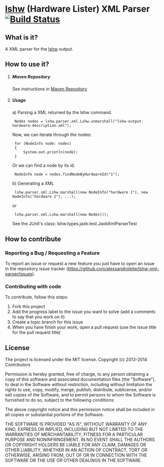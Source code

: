 [lshw][lshw] (Hardware Lister) XML Parser [![Build Status](https://travis-ci.org/alessandroleite/lshw-xml-parser.png?branch=master)](https://travis-ci.org/alessandroleite/lshw-xml-parser)
===================

What is it?
------------

A XML parser for the [lshw][lshw] output.

How to use it?
------------

1. ##### Maven Repository

	See instructions in [Maven Repository](https://github.com/alessandroleite/maven-repository)


2. ##### Usage


	a) Parsing a XML returned by the lshw command.


		Nodes nodes = lshw.parser.xml.Lshw.unmarshall("lshw-output-hardware-description.xml");
	
	Now, we can iterate through the nodes:
	
		for (NodeInfo node: nodes)
		{ 
			System.out.println(node);
		}

	Or we can find a node by its id.

		NodeInfo node = nodes.findNodeByHardwareId("1");

	b) Generating a XML

   		lshw.parser.xml.Lshw.marshall(new NodeInfo("hardware 1"), new NodeInfo("hardware 2"), ...);
   		

	or
	
		lshw.parser.xml.Lshw.marshall(new Nodes());
		

	See the JUnit's class: lshw.types.jaxb.test.JaxbXmlParserTest
	

How to contribute
--------------

### Reporting a Bug / Requesting a Feature

To report an issue or request a new feature you just have to open an issue in the repository issue tracker (<https://github.com/alessandroleite/lshw-xml-parser/issues>).

### Contributing with code

To contribute, follow this steps:

 1. Fork this project
 2. Add the progress label to the issue you want to solve (add a comments to say that you work on it)
 3. Create a topic branch for this issue
 4. When you have finish your work, open a pull request (use the issue title for the pull request title)

## License 

The project is licensed under the MIT license. 
Copyright (c) 2013-2014 Contributors

Permission is hereby granted, free of charge, to any person obtaining
a copy of this software and associated documentation files (the
"Software"), to deal in the Software without restriction, including
without limitation the rights to use, copy, modify, merge, publish,
distribute, sublicense, and/or sell copies of the Software, and to
permit persons to whom the Software is furnished to do so, subject to
the following conditions:

The above copyright notice and this permission notice shall be
included in all copies or substantial portions of the Software.

THE SOFTWARE IS PROVIDED "AS IS", WITHOUT WARRANTY OF ANY KIND,
EXPRESS OR IMPLIED, INCLUDING BUT NOT LIMITED TO THE WARRANTIES OF
MERCHANTABILITY, FITNESS FOR A PARTICULAR PURPOSE AND
NONINFRINGEMENT. IN NO EVENT SHALL THE AUTHORS OR COPYRIGHT HOLDERS BE
LIABLE FOR ANY CLAIM, DAMAGES OR OTHER LIABILITY, WHETHER IN AN ACTION
OF CONTRACT, TORT OR OTHERWISE, ARISING FROM, OUT OF OR IN CONNECTION
WITH THE SOFTWARE OR THE USE OR OTHER DEALINGS IN THE SOFTWARE.

[lshw]:(http://ezix.org/project/wiki/HardwareLiSter)
